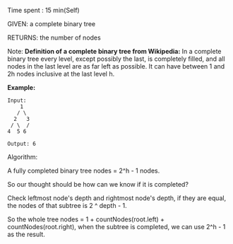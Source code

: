Time spent : 15 min(Self)

GIVEN: a complete binary tree

RETURNS: the number of nodes

Note: **Definition of a complete binary tree from Wikipedia:**
In a complete binary tree every level, except possibly the last, is completely filled, and all nodes in the last level are as far left as possible. It can have between 1 and 2h nodes inclusive at the last level h.

**Example:**

```
Input: 
    1
   / \
  2   3
 / \  /
4  5 6

Output: 6
```

Algorithm:

A fully completed binary tree nodes = 2^h - 1 nodes.

So our thought should be how can we know if it is completed?

Check leftmost node's depth and rightmost node's depth, if they are equal, the nodes of that subtree is 2 ^ depth - 1.

So the whole tree nodes = 1 + countNodes(root.left) + countNodes(root.right), when the subtree is completed, we can use 2^h - 1 as the result.